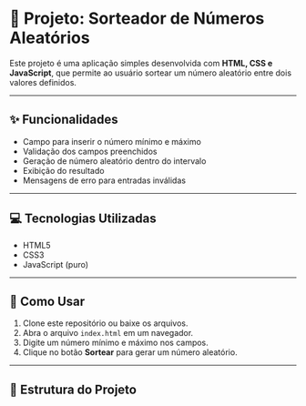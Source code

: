 # 🎲 Projeto: Sorteador de Números Aleatórios

Este projeto é uma aplicação simples desenvolvida com **HTML, CSS e JavaScript**, que permite ao usuário sortear um número aleatório entre dois valores definidos.

---

## ✨ Funcionalidades

- Campo para inserir o número mínimo e máximo
- Validação dos campos preenchidos
- Geração de número aleatório dentro do intervalo
- Exibição do resultado 
- Mensagens de erro para entradas inválidas

---

## 💻 Tecnologias Utilizadas

- HTML5
- CSS3
- JavaScript (puro)

---

## 🚀 Como Usar

1. Clone este repositório ou baixe os arquivos.
2. Abra o arquivo `index.html` em um navegador.
3. Digite um número mínimo e máximo nos campos.
4. Clique no botão **Sortear** para gerar um número aleatório.

---

## 📁 Estrutura do Projeto

